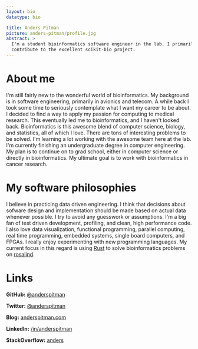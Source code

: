 ```yaml
---
layout: bio
datatype: bio

title: Anders Pitman
picture: anders-pitman/profile.jpg
abstract: >
  I'm a student bioinformatics software engineer in the lab. I primarily
  contribute to the excellent scikit-bio project.
---
```


# About me

I'm still fairly new to the wonderful world of bioinformatics. My background
is in software engineering, primarily in avionics and telecom. A while back
I took some time to seriously contemplate what I want my career to be about.
I decided to find a way to apply my passion for computing to
medical research. This eventually led me to bioinformatics, and I haven't
looked back. Bioinformatics is this awesome blend of computer science, 
biology, and statistics, all of which I love. There are tons of
interesting problems to be solved. I'm learning a lot working with
the awesome team here at the lab. I'm currently finishing an undergraduate degree
in computer engineering. My plan is to continue on to grad school, either
in computer science or directly in bioinformatics. My ultimate goal is
to work with bioinformatics in cancer research.

# My software philosophies

I believe in practicing data driven engineering. I think that decisions about
sofware design and implementation should be made based on actual data
whenever possible. I try to avoid any guesswork or assumptions.
I'm a big fan of test driven development, profiling, and
clean, high performance code. I also love data visualization, functional
programming, parallel computing, real time programming, embedded systems,
single board computers, and FPGAs. I really enjoy
experimenting with new programming languages. My current focus in this
regard is using [Rust](http://www.rust-lang.org/) to solve bioinformatics
problems on [rosalind](http://rosalind.info/).

# Links
**GitHub:** [@anderspitman](https://github.com/anderspitman)

**Twitter:** [@anderspitman](https://twitter.com/anderspitman)

**Blog:** [anderspitman.com](http://anderspitman.com)

**LinkedIn:** [/in/anderspitman](https://www.linkedin.com/in/anderspitman)

**StackOverflow:** [anders](http://stackoverflow.com/users/943814/anders)
